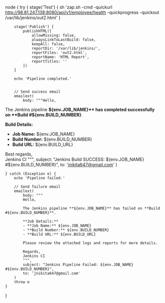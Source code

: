 node {
    try {
        stage('Test') {
            sh 'zap.sh -cmd -quickurl http://98.81.247.138:8080/api/v1/employee/health -quickprogress -quickout /var/lib/jenkins/out2.html'
        }

        stage('Publish') {
            publishHTML([
                allowMissing: false, 
                alwaysLinkToLastBuild: false, 
                keepAll: false, 
                reportDir: '/var/lib/jenkins/', 
                reportFiles: 'out2.html', 
                reportName: 'HTML Report', 
                reportTitles: ''
            ])
        }

        echo 'Pipeline completed.'
        

        // Send success email
        emailext(
            body: """Hello,

The Jenkins pipeline **${env.JOB_NAME}** has completed successfully on **Build #${env.BUILD_NUMBER}**.

**Build Details:**  
- **Job Name:** ${env.JOB_NAME}  
- **Build Number:** ${env.BUILD_NUMBER}  
- **Build URL:** ${env.BUILD_URL}  


Best regards,  
Jenkins CI
""",
            subject: "Jenkins Build SUCCESS: ${env.JOB_NAME} #${env.BUILD_NUMBER}",
            to: 'jnikita647@gmail.com'
        )

    } catch (Exception e) {
        echo 'Pipeline failed.'

        // Send failure email
        emailext(
            body: """
            Hello,
            
            The Jenkins pipeline **${env.JOB_NAME}** has failed on **Build #${env.BUILD_NUMBER}**.
            
            **Job Details:**  
            - **Job Name:** ${env.JOB_NAME}  
            - **Build Number:** ${env.BUILD_NUMBER}  
            - **Build URL:** ${env.BUILD_URL}  
            
            Please review the attached logs and reports for more details.
            
            Regards,  
            Jenkins CI
            """,
            subject: "Jenkins Pipeline Failed: ${env.JOB_NAME} #${env.BUILD_NUMBER}",
            to: 'jnikita647@gmail.com'
        )
        throw e
    }
}

